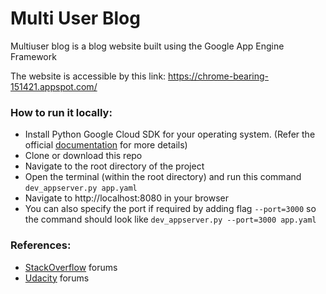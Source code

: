 # Multi User Blog
Multiuser blog is a blog website built using the Google App Engine
Framework

The website is accessible by this link: https://chrome-bearing-151421.appspot.com/

### How to run it locally:
- Install Python Google Cloud SDK for your operating system.
(Refer the official [documentation](https://cloud.google.com/appengine/docs/python/download)
for more details)
- Clone or download this repo
- Navigate to the root directory of the project
- Open the terminal (within the root directory)
and run this command ```dev_appserver.py app.yaml```
- Navigate to http://localhost:8080 in your browser
- You can also specify the port if required by adding flag ```--port=3000```
so the command should look like ```dev_appserver.py --port=3000 app.yaml```

### References:
- [StackOverflow](stackoverflow.com) forums
- [Udacity](https://discussions.udacity.com/c/nd004-p2-multi-user-blog) forums
